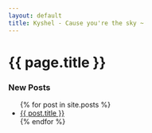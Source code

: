 ```yaml
---
layout: default
title: Kyshel - Cause you're the sky ~
---
```


# {{ page.title }}

### New Posts

<ul>
  {% for post in site.posts %}
    <li>
      <a href="{{ post.url }}">{{ post.title }}</a>
    </li>
  {% endfor %}
</ul>

